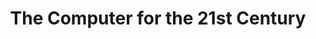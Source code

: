 ---
title: The Computer for the 21st Century
layout: default
year: 1991
authors: [ Mark Weiser ]
tags: [ Vision, UbiComp ]
citation: Mark Weiser. 1999. The computer for the 21st century. SIGMOBILE Mob. Comput. Commun. Rev. 3, 3 (July 1999), 3–11. https://doi.org/10.1145/329124.329126
type: Article
links: [
  https://doi.org/10.1145/329124.329126,
  assets/readings/1991-computer-for-21st-century.pdf
]
link_descriptions: [DOI, PDF (Colored)]
---